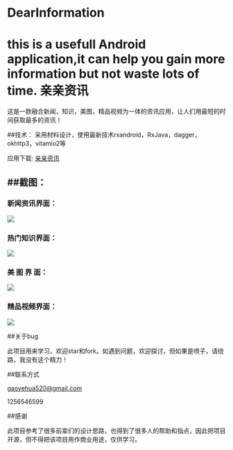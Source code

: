 # DearInformation
this is a usefull Android application,it can help you gain more information but not waste lots of time.
亲亲资讯
===
这是一款融合新闻，知识，美图，精品视频为一体的资讯应用，让人们用最短的时间获取最多的资讯！

##技术： 采用材料设计，使用最新技术rxandroid，RxJava，dagger，okhttp3，vitamio2等

应用下载:
  [亲亲资讯](http://fir.im/cykw)

##截图：
--------

### 新闻资讯界面：
  
  ![](https://github.com/gaoyehua/DearInformation/blob/master/shortcut/Screenshot_2016-11-15-12-01-00.png)
  
###  热门知识界面：
  
  ![](https://github.com/gaoyehua/DearInformation/blob/master/shortcut/Screenshot_2016-11-15-12-01-13.png)
  
###  美 图 界 面：
  
  ![](https://github.com/gaoyehua/DearInformation/blob/master/shortcut/Screenshot_2016-11-15-12-01-24.png)
  
###  精品视频界面：
  
  ![](https://github.com/gaoyehua/DearInformation/blob/master/shortcut/Screenshot_2016-11-15-12-01-38.png)
  

##关于bug

此项目用来学习，欢迎star和fork。如遇到问题，欢迎探讨，但如果是喷子，请绕路，我没有这个精力！

##联系方式

gaoyehua520@gmail.com

1256546599

##感谢

此项目参考了很多前辈们的设计思路，也得到了很多人的帮助和指点，因此把项目开源，但不得把该项目用作商业用途，仅供学习。

